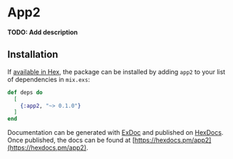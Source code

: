 # App2

**TODO: Add description**

## Installation

If [available in Hex](https://hex.pm/docs/publish), the package can be installed
by adding `app2` to your list of dependencies in `mix.exs`:

```elixir
def deps do
  [
    {:app2, "~> 0.1.0"}
  ]
end
```

Documentation can be generated with [ExDoc](https://github.com/elixir-lang/ex_doc)
and published on [HexDocs](https://hexdocs.pm). Once published, the docs can
be found at [https://hexdocs.pm/app2](https://hexdocs.pm/app2).


